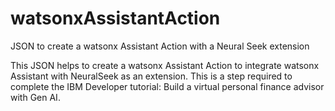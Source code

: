 # watsonxAssistantAction
JSON to create a watsonx Assistant Action with a Neural Seek extension

This JSON helps to create a watsonx Assistant Action to integrate watsonx Assistant with NeuralSeek as an extension. This is a step required to complete the IBM Developer tutorial: Build a virtual personal finance advisor with Gen AI.
